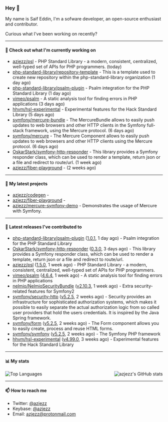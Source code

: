 ### Hey 👋

My name is Saif Eddin, I'm a sofware developer, an open-source enthusiast and contributor.

Curious what I've been working on recently?

---

#### 👷 Check out what I'm currently working on

- [azjezz/psl](https://github.com/azjezz/psl) - PHP Standard Library - a modern, consistent, centralized, well-typed set of APIs for PHP programmers. (today)
- [php-standard-library/repository-template](https://github.com/php-standard-library/repository-template) - This is a template used to create new repository within the php-standard-library organization  (1 day ago)
- [php-standard-library/psalm-plugin](https://github.com/php-standard-library/psalm-plugin) - Psalm integration for the PHP Standard Library (1 day ago)
- [vimeo/psalm](https://github.com/vimeo/psalm) - A static analysis tool for finding errors in PHP applications (3 days ago)
- [hhvm/hsl-experimental](https://github.com/hhvm/hsl-experimental) - Experimental features for the Hack Standard Library (5 days ago)
- [symfony/mercure-bundle](https://github.com/symfony/mercure-bundle) - The MercureBundle allows to easily push updates to web browsers and other HTTP clients in the Symfony full-stack framework, using the Mercure protocol. (6 days ago)
- [symfony/mercure](https://github.com/symfony/mercure) - The Mercure Component allows to easily push updates to web browsers and other HTTP clients using the Mercure protocol. (6 days ago)
- [OskarStark/symfony-http-responder](https://github.com/OskarStark/symfony-http-responder) - This library provides a Symfony responder class, which can be used to render a template, return json or a file and redirect to route/url. (1 week ago)
- [azjezz/fiber-playground](https://github.com/azjezz/fiber-playground) -  (2 weeks ago)

---

#### 🌱 My latest projects

- [azjezz/codegen](https://github.com/azjezz/codegen) - 
- [azjezz/fiber-playground](https://github.com/azjezz/fiber-playground) - 
- [azjezz/mercure-symfony-demo](https://github.com/azjezz/mercure-symfony-demo) - Demonstrates the usage of Mercure with Symfony.

---

#### 🔭 Latest releases I've contributed to

- [php-standard-library/psalm-plugin](https://github.com/php-standard-library/psalm-plugin) ([1.0.1](https://github.com/php-standard-library/psalm-plugin/releases/tag/1.0.1), 1 day ago) - Psalm integration for the PHP Standard Library
- [OskarStark/symfony-http-responder](https://github.com/OskarStark/symfony-http-responder) ([0.3.0](https://github.com/OskarStark/symfony-http-responder/releases/tag/0.3.0), 3 days ago) - This library provides a Symfony responder class, which can be used to render a template, return json or a file and redirect to route/url.
- [azjezz/psl](https://github.com/azjezz/psl) ([1.5.0](https://github.com/azjezz/psl/releases/tag/1.5.0), 1 week ago) - PHP Standard Library - a modern, consistent, centralized, well-typed set of APIs for PHP programmers.
- [vimeo/psalm](https://github.com/vimeo/psalm) ([4.6.4](https://github.com/vimeo/psalm/releases/tag/4.6.4), 1 week ago) - A static analysis tool for finding errors in PHP applications
- [nelmio/NelmioSecurityBundle](https://github.com/nelmio/NelmioSecurityBundle) ([v2.10.3](https://github.com/nelmio/NelmioSecurityBundle/releases/tag/v2.10.3), 1 week ago) - Extra security-related features for Symfony2
- [symfony/security-http](https://github.com/symfony/security-http) ([v5.2.5](https://github.com/symfony/security-http/releases/tag/v5.2.5), 2 weeks ago) - Security provides an infrastructure for sophisticated authorization systems, which makes it possible to easily separate the actual authorization logic from so called user providers that hold the users credentials. It is inspired by the Java Spring framework.
- [symfony/form](https://github.com/symfony/form) ([v5.2.5](https://github.com/symfony/form/releases/tag/v5.2.5), 2 weeks ago) - The Form component allows you to easily create, process and reuse HTML forms.
- [symfony/symfony](https://github.com/symfony/symfony) ([v5.2.5](https://github.com/symfony/symfony/releases/tag/v5.2.5), 2 weeks ago) - The Symfony PHP framework
- [hhvm/hsl-experimental](https://github.com/hhvm/hsl-experimental) ([v4.99.0](https://github.com/hhvm/hsl-experimental/releases/tag/v4.99.0), 3 weeks ago) - Experimental features for the Hack Standard Library

---

#### 📊 My stats

<img align="right" alt="azjezz's GitHub stats" src="https://github-readme-stats.vercel.app/api?username=azjezz&count_private=1&show_icons=true&" />

![Top Languages](https://github-readme-stats.vercel.app/api/top-langs/?username=azjezz)

---

#### 📫 How to reach me

- Twitter: [@azjezz](https://twitter.com/azjezz)
- Keybase: [@azjezz](https://keybase.io/azjezz)
- Email: [azjezz@protonmail.com](mailto://azjezz@protonmail.com)
